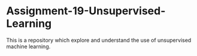 # Assignment-19-Unsupervised-Learning
This is a repository which explore and understand the use of unsupervised machine learning.
